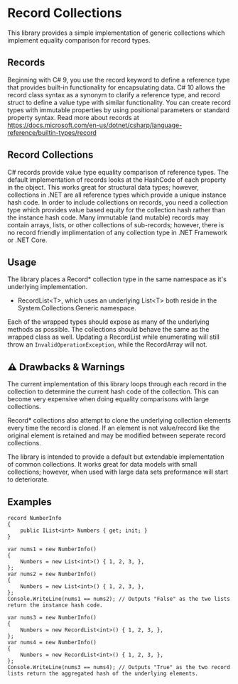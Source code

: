 # Record Collections
This library provides a simple implementation of generic collections which implement equality comparison for record types.

## Records
Beginning with C# 9, you use the record keyword to define a reference type that provides built-in functionality for encapsulating data.
C# 10 allows the record class syntax as a synonym to clarify a reference type, and record struct to define a value type with similar functionality.
You can create record types with immutable properties by using positional parameters or standard property syntax.
Read more about records at https://docs.microsoft.com/en-us/dotnet/csharp/language-reference/builtin-types/record

## Record Collections
C# records provide value type equality comparison of reference types.
The default implementation of records looks at the HashCode of each property in the object.
This works great for structural data types; however, collections in .NET are all reference types which provide a unique instance hash code.
In order to include collections on records, you need a collection type which provides value based equity for the collection hash rather than the instance hash code.
Many immutable (and mutable) records may contain arrays, lists, or other collections of sub-records; however, there is no record friendly implimentation of any collection type in .NET Framework or .NET Core.

## Usage
The library places a Record\* collection type in the same namespace as it's underlying implementation.
  - RecordList\<T\>, which uses an underlying List\<T\> both reside in the System.Collections.Generic namespace.
  
Each of the wrapped types should expose as many of the underlying methods as possible.
The collections should behave the same as the wrapped class as well. Updating a RecordList<T> while enumerating will still throw an `InvalidOperationException`, while the RecordArray will not.

## ⚠ Drawbacks & Warnings
The current implementation of this library loops through each record in the collection to determine the current hash code of the collection.
This can become very expensive when doing equality comparisons with large collections.

Record\* collections also attempt to clone the underlying collection elements every time the record is cloned.
If an element is not value/record like the original element is retained and may be modified between seperate record collections.

The library is intended to provide a default but extendable implementation of common collections. It works great for data models with small collections; however, when used with large data sets preformance will start to deteriorate.

## Examples
```
record NumberInfo
{
    public IList<int> Numbers { get; init; }
}

var nums1 = new NumberInfo()
{
    Numbers = new List<int>() { 1, 2, 3, },
};
var nums2 = new NumberInfo()
{
    Numbers = new List<int>() { 1, 2, 3, },
};
Console.WriteLine(nums1 == nums2); // Outputs "False" as the two lists return the instance hash code.

var nums3 = new NumberInfo()
{
    Numbers = new RecordList<int>() { 1, 2, 3, },
};
var nums4 = new NumberInfo()
{
    Numbers = new RecordList<int>() { 1, 2, 3, },
};
Console.WriteLine(nums3 == nums4); // Outputs "True" as the two record lists return the aggregated hash of the underlying elements.
```

